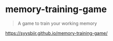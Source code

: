 # memory-training-game
> A game to train your working memory

https://syysbiir.github.io/memory-training-game/
